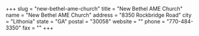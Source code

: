 +++
slug = "new-bethel-ame-church"
title = "New Bethel AME Church"
name = "New Bethel AME Church"
address = "8350 Rockbridge Road"
city = "Lithonia"
state = "GA"
postal = "30058"
website = ""
phone = "770-484-3350"
fax = ""
+++
